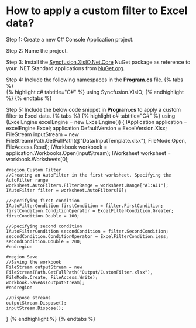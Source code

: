 # How to apply a custom filter to Excel data?

Step 1: Create a new C# Console Application project.

Step 2: Name the project.

Step 3: Install the [Syncfusion.XlsIO.Net.Core](https://www.nuget.org/packages/Syncfusion.XlsIO.Net.Core) NuGet package as reference to your .NET Standard applications from [NuGet.org](https://www.nuget.org).

Step 4: Include the following namespaces in the **Program.cs** file.
{% tabs %}  
{% highlight c# tabtitle="C#" %}
using Syncfusion.XlsIO;
{% endhighlight %}
{% endtabs %}  

Step 5: Include the below code snippet in **Program.cs** to apply a custom filter to Excel data.
{% tabs %}
{% highlight c# tabtitle="C#" %}
using (ExcelEngine excelEngine = new ExcelEngine())
{
	IApplication application = excelEngine.Excel;
	application.DefaultVersion = ExcelVersion.Xlsx;
	FileStream inputStream = new FileStream(Path.GetFullPath(@"Data/InputTemplate.xlsx"), FileMode.Open, FileAccess.Read);
	IWorkbook workbook = application.Workbooks.Open(inputStream);
	IWorksheet worksheet = workbook.Worksheets[0];

	#region Custom Filter
	//Creating an AutoFilter in the first worksheet. Specifying the AutoFilter range
	worksheet.AutoFilters.FilterRange = worksheet.Range["A1:A11"];
	IAutoFilter filter = worksheet.AutoFilters[0];

	//Specifying first condition
	IAutoFilterCondition firstCondition = filter.FirstCondition;
	firstCondition.ConditionOperator = ExcelFilterCondition.Greater;
	firstCondition.Double = 100;

	//Specifying second condition
	IAutoFilterCondition secondCondition = filter.SecondCondition;
	secondCondition.ConditionOperator = ExcelFilterCondition.Less;
	secondCondition.Double = 200;
	#endregion

	#region Save
	//Saving the workbook
	FileStream outputStream = new FileStream(Path.GetFullPath("Output/CustomFilter.xlsx"), FileMode.Create, FileAccess.Write);
	workbook.SaveAs(outputStream);
	#endregion

	//Dispose streams
	outputStream.Dispose();
	inputStream.Dispose();
}
{% endhighlight %}
{% endtabs %} 